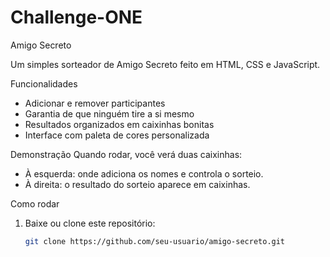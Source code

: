 # Challenge-ONE
Amigo Secreto

Um simples sorteador de Amigo Secreto feito em HTML, CSS e JavaScript.

Funcionalidades
- Adicionar e remover participantes
- Garantia de que ninguém tire a si mesmo
- Resultados organizados em caixinhas bonitas
- Interface com paleta de cores personalizada

Demonstração
Quando rodar, você verá duas caixinhas:  
- À esquerda: onde adiciona os nomes e controla o sorteio.  
- À direita: o resultado do sorteio aparece em caixinhas.

Como rodar
1. Baixe ou clone este repositório:
   ```bash
   git clone https://github.com/seu-usuario/amigo-secreto.git
